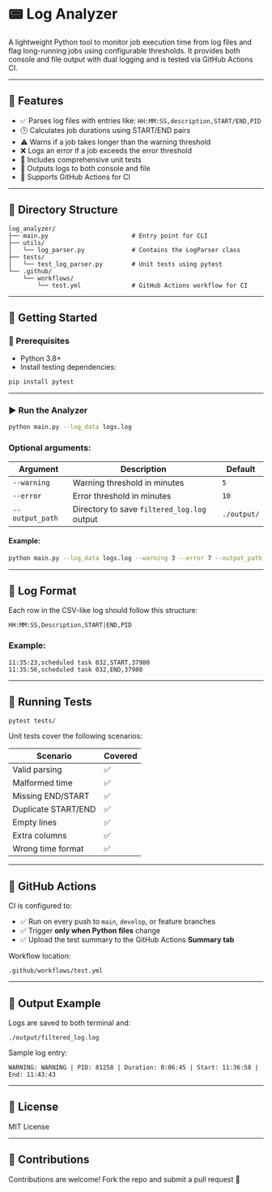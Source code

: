# 📟 Log Analyzer

A lightweight Python tool to monitor job execution time from log files and flag long-running jobs using configurable thresholds. It provides both console and file output with dual logging and is tested via GitHub Actions CI.

---

## 📌 Features

* ✅ Parses log files with entries like: `HH:MM:SS,description,START/END,PID`
* 🕒 Calculates job durations using START/END pairs
* ⚠️ Warns if a job takes longer than the warning threshold
* ❌ Logs an error if a job exceeds the error threshold
* 🧪 Includes comprehensive unit tests
* 📂 Outputs logs to both console and file
* 🚰 Supports GitHub Actions for CI

---

## 📁 Directory Structure

```
log_analyzer/
├── main.py                       # Entry point for CLI
├── utils/
│   └── log_parser.py             # Contains the LogParser class
├── tests/
│   └── test_log_parser.py        # Unit tests using pytest
└── .github/
    └── workflows/
        └── test.yml              # GitHub Actions workflow for CI
```

---

## 🚀 Getting Started

### 🔧 Prerequisites

* Python 3.8+
* Install testing dependencies:

```bash
pip install pytest
```

---

### ▶️ Run the Analyzer

```bash
python main.py --log_data logs.log
```

### Optional arguments:

| Argument        | Description                                 | Default     |
| --------------- | ------------------------------------------- | ----------- |
| `--warning`     | Warning threshold in minutes                | `5`         |
| `--error`       | Error threshold in minutes                  | `10`        |
| `--output_path` | Directory to save `filtered_log.log` output | `./output/` |

#### Example:

```bash
python main.py --log_data logs.log --warning 3 --error 7 --output_path ./results/
```

---

## 📍 Log Format

Each row in the CSV-like log should follow this structure:

```
HH:MM:SS,Description,START|END,PID
```

### Example:

```
11:35:23,scheduled task 032,START,37980
11:35:56,scheduled task 032,END,37980
```

---

## 🧪 Running Tests

```bash
pytest tests/
```

Unit tests cover the following scenarios:

| Scenario            | Covered |
| ------------------- | ------- |
| Valid parsing       | ✅       |
| Malformed time      | ✅       |
| Missing END/START   | ✅       |
| Duplicate START/END | ✅       |
| Empty lines         | ✅       |
| Extra columns       | ✅       |
| Wrong time format   | ✅       |

---

## 🔄 GitHub Actions

CI is configured to:

* ✅ Run on every push to `main`, `develop`, or feature branches
* ✅ Trigger **only when Python files** change
* ✅ Upload the test summary to the GitHub Actions **Summary tab**

Workflow location:

```
.github/workflows/test.yml
```

---

## 📂 Output Example

Logs are saved to both terminal and:

```
./output/filtered_log.log
```

Sample log entry:

```
WARNING: WARNING | PID: 81258 | Duration: 0:06:45 | Start: 11:36:58 | End: 11:43:43
```

---

## 📄 License

MIT License

---

## 🙌 Contributions

Contributions are welcome! Fork the repo and submit a pull request 🚀
